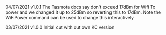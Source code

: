 
04/07/2021  v1.0.1 The Tasmota docs say don't exceed 17dBm for Wifi Tx power and we changed it up to 25dBm so reverting this to 17dBm.
                   Note the WiFiPower command can be used to change this interactively
                   
03/07/2021  v1.0.0 Initial cut with out own KC version